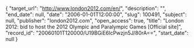 {
  "target_url": "http://www.london2012.com/en/", 
  "description": "", 
  "end_date": null, 
  "date": "2006-01-01T12:00:00", 
  "slug": 100491, 
  "subject": null, 
  "publisher": "london2012.com", 
  "open_access": true, 
  "title": "London 2012: bid to host the 2012 Olympic and Paralympic Games [Official site]", 
  "record_id": "20060101T120000/U19BGiE6lcPwzjn5J/80rA==", 
  "start_date": null
}

